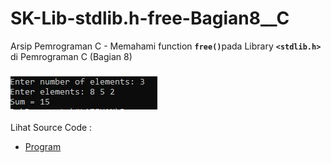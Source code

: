 # SK-Lib-stdlib.h-free-Bagian8__C
Arsip Pemrograman C - Memahami function <code><b>free()</b></code>pada Library <code><b>&lt;stdlib.h></b></code> di Pemrograman C (Bagian 8)<br><br>
<img src="https://github.com/RizkyKhapidsyah/SK-Lib-stdlib.h-free-Bagian8__C/blob/master/SK-Lib-stdlib.h-free-Bagian8__C/x64/result/001.JPG"><br><br>
Lihat Source Code : <br>
- <a href="https://github.com/RizkyKhapidsyah/SK-Lib-stdlib.h-free-Bagian8__C/blob/master/SK-Lib-stdlib.h-free-Bagian8__C/Source.c">Program</a>
